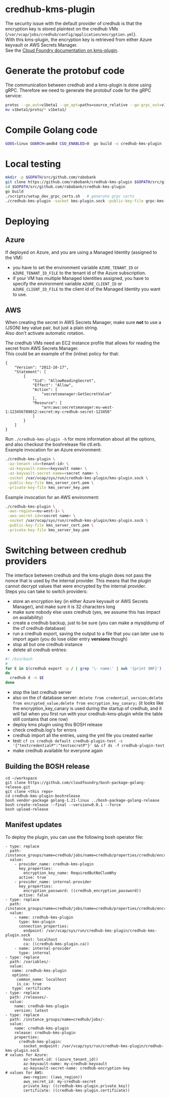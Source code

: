 # credhub-kms-plugin

The security issue with the default provider of credhub is that the encryption key is stored plaintext on the credhub VMs (`/var/vcap/jobs/credhub/config/application/encryption.yml`).  
With this kms-plugin, the encryption key is retrieved from either Azure keyvault or AWS Secrets Manager.  
See the [Cloud Foundry documentation on kms-plugin](https://docs.cloudfoundry.org/credhub/kms-plugin.html).

# Generate the protobuf code
The communication between credhub and a kms-plugin is done using gRPC. Therefore we need to generate the protobuf code for the gRPC service: 
```bash
protoc --go_out=v1beta1 --go_opt=paths=source_relative --go-grpc_out=v1beta1 --go-grpc_opt=paths=source_relative proto/service.proto
mv v1beta1/proto/* v1beta1/
```

# Compile Golang code
```bash 
GOOS=linux GOARCH=amd64 CGO_ENABLED=0  go build -o credhub-kms-plugin
```

# Local testing
```bash
mkdir -p $GOPATH/src/github.com/rabobank
git clone https://github.com/rabobank/credhub-kms-plugin $GOPATH/src/github.com/rabobank/credhub-kms-plugin
cd $GOPATH/src/github.com/rabobank/credhub-kms-plugin
go build
./scripts/setup_dev_grpc_certs.sh   # generate grpc certs
./credhub-kms-plugin -socket kms-plugin.sock -public-key-file grpc-kms-certs/grpc_kms_server_cert.pem -private-key-file grpc-kms-certs/grpc_kms_server_key.pem -az-tenant-id=<tenantd-id>> -az-keyvault-name=<keyvault name> -az-keyvault-secret-name=<secret name>
```

# Deploying
## Azure
If deployed on Azure, and you are using a Managed Identity (assigned to the VM):
* you have to set the environment variable `AZURE_TENANT_ID` or `AZURE_TENANT_ID_FILE` to the tenant id of the Azure subscription.
* if your VM has multiple Managed Identities assigned, you have to specify the environment variable `AZURE_CLIENT_ID` or `AZURE_CLIENT_ID_FILE` to the client id of the Managed Identity you want to use.

## AWS
When creating the secret in AWS Secrets Manager, make sure **not** to use a (JSON) key value pair, but just a plain string.  
Also don't activate automatic rotation.

The credhub VMs need an EC2 instance profile that allows for reading the secret from AWS Secrets Manager.  
This could be an example of the (inline) policy for that:
````
{
    "Version": "2012-10-17",
    "Statement": [
        {
            "Sid": "AllowReadingSecret",
            "Effect": "Allow",
            "Action": [
                "secretsmanager:GetSecretValue"
            ],
            "Resource": [
                "arn:aws:secretsmanager:eu-west-1:123456789012:secret:my-credhub-secret-123456"
            ]
        }
    ]
}
````

Run `./credhub-kms-plugin -h` for more information about all the options, and also checkout the boshrelease file ctl.erb.    
Example invocation for an Azure environment:
```bash
./credhub-kms-plugin \
 -az-tenant-id=<tenant-id> \
 -az-keyvault-name=<keyvault name> \
 -az-keyvault-secret-name=<secret name> \
 -socket /var/vcap/sys/run/credhub-kms-plugin/kms-plugin.sock \
 -public-key-file kms_server_cert.pem \
 -private-key-file kms_server_key.pem
```
Example invocation for an AWS environment:
```bash
./credhub-kms-plugin \
 -aws-region=<eu-west-1> \
 -aws-secret-id=<secret name> \
 -socket /var/vcap/sys/run/credhub-kms-plugin/kms-plugin.sock \
 -public-key-file kms_server_cert.pem \
 -private-key-file kms_server_key.pem
```

# Switching between credhub providers
The interface between credhub and the kms-plugin does not pass the nonce that is used by the internal provider. This means that the plugin cannot decrypt values that were encrypted by the internal provider.  
Steps you can take to switch providers:
* store an encryption key (in either Azure keyvault or AWS Secrets Manager), and make sure it is 32 characters long
* make sure nobody else uses credhub (yes, we assume this has impact on availability)
* create a credhub backup, just to be sure (you can make a mysqldump of the cf credhub database)
* run a credhub export, saving the output to a file that you can later use to import again (you do lose older entry **versions** though)
* stop all but one credhub instance
* delete all credhub entries: 
```bash
#! /bin/bash
#
for E in $(credhub export -p / | grep '\- name:' | awk '{print $NF}')
do
  credhub d -n $E
done
```
* stop the last credhub server
* also on the cf database server:  ``delete from credential_version;delete from encrypted_value;delete from encryption_key_canary;`` (it looks like the encryption_key_canary is used during the startup of credhub, and it will fail when you first run with your credhub-kms-plugin while the table still contains that one row)
* deploy kms plugin using this BOSH release
* check credhub.log's for errors
* credhub import all the entries, using the yml file you created earlier
* test: ``cf cs credhub default credhub-plugin-test -c '{"testcredentialP":"testsecretP"}' && cf ds -f credhub-plugin-test``
* make credhub available for everyone again

## Building the BOSH release 

```
cd ~/workspace
git clone https://github.com/cloudfoundry/bosh-package-golang-release.git
git clone <this repo>
cd credhub-kms-plugin-boshrelease
bosh vendor-package golang-1.21-linux ../bosh-package-golang-release
bosh create-release --final --version=0.0.1 --force
bosh upload-release
```

## Manifest updates

To deploy the plugin, you can use the following bosh operator file:

```
- type: replace
  path: /instance_groups/name=credhub/jobs/name=credhub/properties/credhub/encryption/keys
  value:
    - provider_name: credhub-kms-plugin
      key_properties:
        encryption_key_name: RequiredButNoClueWhy
      active: true
    - provider_name: internal-provider
      key_properties:
        encryption_password: ((credhub_encryption_password))
      active: false
- type: replace
  path: /instance_groups/name=credhub/jobs/name=credhub/properties/credhub/encryption/providers
  value:
    - name: credhub-kms-plugin
      type: kms-plugin
      connection_properties:
        endpoint: /var/vcap/sys/run/credhub-kms-plugin/credhub-kms-plugin.sock
        host: localhost
        ca: ((credhub-kms-plugin.ca))
    - name: internal-provider
      type: internal
- type: replace
  path: /variables/-
  value:
   name: credhub-kms-plugin
   options:
     common_name: localhost
     is_ca: true
   type: certificate
- type: replace
  path: /releases/-
  value:
    name: credhub-kms-plugin
    version: latest
- type: replace
  path: /instance_groups/name=credhub/jobs/-
  value:
    name: credhub-kms-plugin
    release: credhub-kms-plugin
    properties:
      credhub-kms-plugin:
        socket_endpoint: /var/vcap/sys/run/credhub-kms-plugin/credhub-kms-plugin.sock
# values for Azure:
        az-tenant-id: ((azure_tenant_id))
        az-keyvault-name: my-credhub-keyvault
        az-keyvault-secret-name: credhub-encryption-key
# values for AWS:
        aws-region: ((aws_region))
        aws_secret_id: my-credhub-secret
        private_key: ((credhub-kms-plugin.private_key))
        certificate: ((credhub-kms-plugin.certificate))
```

